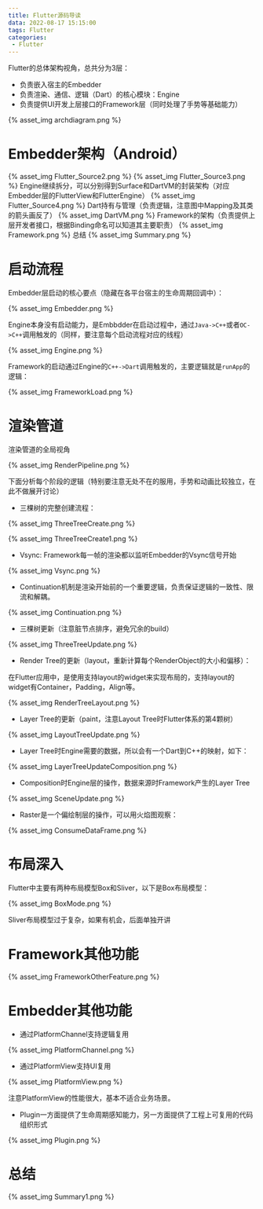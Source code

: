 ```yaml
---
title: Flutter源码导读
data: 2022-08-17 15:15:00
tags: Flutter
categories:
 - Flutter
---
```

Flutter的总体架构视角，总共分为3层：
- 负责嵌入宿主的Embedder
- 负责渲染、通信、逻辑（Dart）的核心模块：Engine
- 负责提供UI开发上层接口的Framework层（同时处理了手势等基础能力）

{% asset_img archdiagram.png %}

# Embedder架构（Android）

{% asset_img Flutter_Source2.png %}
{% asset_img Flutter_Source3.png %}
Engine继续拆分，可以分别得到Surface和DartVM的封装架构（对应Embedder层的FlutterView和FlutterEngine）
{% asset_img Flutter_Source4.png %}
Dart持有与管理（负责逻辑，注意图中Mapping及其类的箭头画反了）
{% asset_img DartVM.png %}
Framework的架构（负责提供上层开发者接口，根据Binding命名可以知道其主要职责）
{% asset_img Framework.png %}
总结
{% asset_img Summary.png %}

# 启动流程

Embedder层启动的核心要点（隐藏在各平台宿主的生命周期回调中）：

{% asset_img Embedder.png %}

Engine本身没有启动能力，是Embbdder在启动过程中，通过`Java->C++`或者`OC->C++`调用触发的（同样，要注意每个启动流程对应的线程）

{% asset_img Engine.png %}

Framework的启动通过Engine的`C++->Dart`调用触发的，主要逻辑就是`runApp`的逻辑：

{% asset_img FrameworkLoad.png %}

# 渲染管道

渲染管道的全局视角

{% asset_img RenderPipeline.png %}

下面分析每个阶段的逻辑（特别要注意无处不在的服用，手势和动画比较独立，在此不做展开讨论）

- 三棵树的完整创建流程：

{% asset_img ThreeTreeCreate.png %}

{% asset_img ThreeTreeCreate1.png %}

- Vsync: Framework每一帧的渲染都以监听Embedder的Vsync信号开始

{% asset_img Vsync.png %}

- Continuation机制是渲染开始前的一个重要逻辑，负责保证逻辑的一致性、限流和解耦。

{% asset_img Continuation.png %}

- 三棵树更新（注意脏节点排序，避免冗余的build）

{% asset_img ThreeTreeUpdate.png %}

- Render Tree的更新（layout，重新计算每个RenderObject的大小和偏移）：

在Flutter应用中，是使用支持layout的widget来实现布局的，支持layout的widget有Container，Padding，Align等。

{% asset_img RenderTreeLayout.png %}

- Layer Tree的更新（paint，注意Layout Tree时Flutter体系的第4颗树）

{% asset_img LayoutTreeUpdate.png %}

- Layer Tree时Engine需要的数据，所以会有一个Dart到C++的映射，如下：

{% asset_img LayerTreeUpdateComposition.png %}

- Composition时Engine层的操作，数据来源时Framework产生的Layer Tree

{% asset_img SceneUpdate.png %}

- Raster是一个偏绘制层的操作，可以用火焰图观察：

{% asset_img ConsumeDataFrame.png %}

# 布局深入

Flutter中主要有两种布局模型Box和Sliver，以下是Box布局模型：

{% asset_img BoxMode.png %}

Sliver布局模型过于复杂，如果有机会，后面单独开讲

# Framework其他功能

{% asset_img FrameworkOtherFeature.png %}

# Embedder其他功能

- 通过PlatformChannel支持逻辑复用

{% asset_img PlatformChannel.png %}

- 通过PlatformView支持UI复用

{% asset_img PlatformView.png %}

注意PlatformView的性能很大，基本不适合业务场景。

- Plugin一方面提供了生命周期感知能力，另一方面提供了工程上可复用的代码组织形式

{% asset_img Plugin.png %}

# 总结

{% asset_img Summary1.png %}